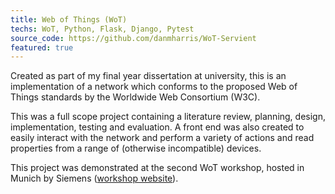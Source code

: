```yaml
---
title: Web of Things (WoT)
techs: WoT, Python, Flask, Django, Pytest
source_code: https://github.com/danmharris/WoT-Servient
featured: true
---
```

Created as part of my final year dissertation at university, this is an implementation of a network which conforms to the proposed Web of Things standards by the Worldwide Web Consortium (W3C).
<!--more-->
This was a full scope project containing a literature review, planning, design, implementation, testing and evaluation. A front end was also created to easily interact with the network and perform a variety of actions and read properties from a range of (otherwise incompatible) devices.

This project was demonstrated at the second WoT workshop, hosted in Munich by Siemens ([workshop website](https://www.w3.org/WoT/ws-2019/cfp.html)).
